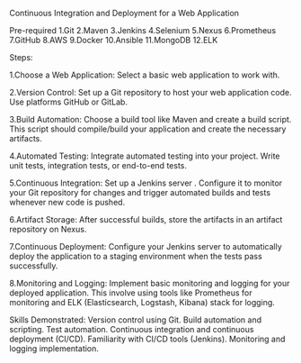 Continuous Integration and Deployment for a Web Application

Pre-required
1.Git
2.Maven
3.Jenkins
4.Selenium
5.Nexus 
6.Prometheus
7.GitHub
8.AWS
9.Docker
10.Ansible
11.MongoDB
12.ELK


Steps:

1.Choose a Web Application: Select a basic web application to work with.

2.Version Control: Set up a Git repository to host your web application code. Use platforms GitHub or GitLab.

3.Build Automation: Choose a build tool like Maven and create a build script. This script should compile/build your application and create the necessary artifacts.

4.Automated Testing: Integrate automated testing into your project. Write unit tests, integration tests, or end-to-end tests.

5.Continuous Integration: Set up a Jenkins server . Configure it to monitor your Git repository for changes and trigger automated builds and tests whenever new code is pushed.

6.Artifact Storage: After successful builds, store the artifacts in an artifact repository on Nexus.

7.Continuous Deployment: Configure your Jenkins server to automatically deploy the application to a staging environment when the tests pass successfully.

8.Monitoring and Logging: Implement basic monitoring and logging for your deployed application. This involve using tools like Prometheus for monitoring and ELK (Elasticsearch, Logstash, Kibana) stack for logging.

Skills Demonstrated:
Version control using Git.
Build automation and scripting.
Test automation.
Continuous integration and continuous deployment (CI/CD).
Familiarity with CI/CD tools (Jenkins).
Monitoring and logging implementation.
